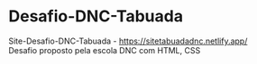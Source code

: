 # Desafio-DNC-Tabuada <br>
Site-Desafio-DNC-Tabuada - https://sitetabuadadnc.netlify.app/ <br>
Desafio proposto pela escola DNC com  HTML, CSS
